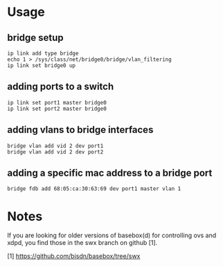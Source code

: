 # Usage

## bridge setup

```
ip link add type bridge
echo 1 > /sys/class/net/bridge0/bridge/vlan_filtering
ip link set bridge0 up
```

## adding ports to a switch

```
ip link set port1 master bridge0
ip link set port2 master bridge0
```

## adding vlans to bridge interfaces

```
bridge vlan add vid 2 dev port1
bridge vlan add vid 2 dev port2
```


## adding a specific mac address to a bridge port

```
bridge fdb add 68:05:ca:30:63:69 dev port1 master vlan 1
```

# Notes

If you are looking for older versions of basebox(d) for controlling 
ovs and xdpd, you find those in the swx branch on github [1].

[1] https://github.com/bisdn/basebox/tree/swx
